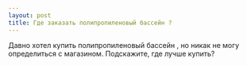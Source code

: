 ```yaml
---
layout: post 
title: Где заказать полипропиленовый бассейн ? 
--- 
```

Давно хотел купить полипропиленовый бассейн , но никак не могу определиться с магазином. Подскажите, где лучше купить?